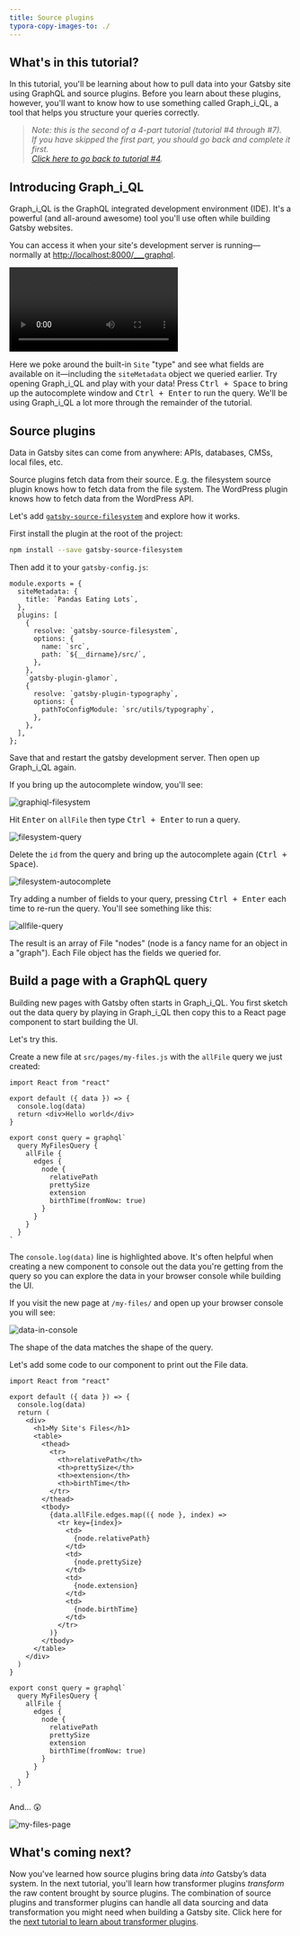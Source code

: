 ```yaml
---
title: Source plugins
typora-copy-images-to: ./
---
```


## What's in this tutorial?

In this tutorial, you'll be learning about how to pull data into your Gatsby site using GraphQL and source plugins. Before you learn about these plugins, however, you'll want to know how to use something called Graph_i_QL, a tool that helps you structure your queries correctly.

> _Note: this is the second of a 4-part tutorial (tutorial #4 through #7).  
If you have skipped the first part, you should go back and complete it first.  
[Click here to go back to tutorial #4](/tutorial/part-four/)._

## Introducing Graph_i_QL

Graph_i_QL is the GraphQL integrated development environment (IDE). It's a powerful (and all-around awesome) tool
you'll use often while building Gatsby websites.

You can access it when your site's development server is running—normally at
<http://localhost:8000/___graphql>.

<video controls="controls" autoplay="true" loop="true">
  <source type="video/mp4" src="/graphiql-explore.mp4"></source>
  <p>Your browser does not support the video element.</p>
</video>

Here we poke around the built-in `Site` "type" and see what fields are available
on it—including the `siteMetadata` object we queried earlier. Try opening
Graph_i_QL and play with your data! Press <kbd>Ctrl + Space</kbd> to bring up
the autocomplete window and <kbd>Ctrl + Enter</kbd> to run the query. We'll be
using Graph_i_QL a lot more through the remainder of the tutorial.

## Source plugins

Data in Gatsby sites can come from anywhere: APIs, databases, CMSs,
local files, etc.

Source plugins fetch data from their source. E.g. the filesystem source plugin
knows how to fetch data from the file system. The WordPress plugin knows how to
fetch data from the WordPress API.

Let's add [`gatsby-source-filesystem`](/packages/gatsby-source-filesystem/) and
explore how it works.

First install the plugin at the root of the project:

```sh
npm install --save gatsby-source-filesystem
```

Then add it to your `gatsby-config.js`:

```javascript{6-12}
module.exports = {
  siteMetadata: {
    title: `Pandas Eating Lots`,
  },
  plugins: [
    {
      resolve: `gatsby-source-filesystem`,
      options: {
        name: `src`,
        path: `${__dirname}/src/`,
      },
    },
    `gatsby-plugin-glamor`,
    {
      resolve: `gatsby-plugin-typography`,
      options: {
        pathToConfigModule: `src/utils/typography`,
      },
    },
  ],
};
```

Save that and restart the gatsby development server. Then open up Graph_i_QL
again.

If you bring up the autocomplete window, you'll see:

![graphiql-filesystem](graphiql-filesystem.png)

Hit <kbd>Enter</kbd> on `allFile` then type <kbd>Ctrl + Enter</kbd> to run a
query.

![filesystem-query](filesystem-query.png)

Delete the `id` from the query and bring up the autocomplete again (<kbd>Ctrl +
Space</kbd>).

![filesystem-autocomplete](filesystem-autocomplete.png)

Try adding a number of fields to your query, pressing <kbd>Ctrl + Enter</kbd>
each time to re-run the query. You'll see something like this:

![allfile-query](allfile-query.png)

The result is an array of File "nodes" (node is a fancy name for an object in a
"graph"). Each File object has the fields we queried for.

## Build a page with a GraphQL query

Building new pages with Gatsby often starts in Graph_i_QL. You first sketch out
the data query by playing in Graph_i_QL then copy this to a React page component
to start building the UI.

Let's try this.

Create a new file at `src/pages/my-files.js` with the `allFile` query we just
created:

```jsx{4}
import React from "react"

export default ({ data }) => {
  console.log(data)
  return <div>Hello world</div>
}

export const query = graphql`
  query MyFilesQuery {
    allFile {
      edges {
        node {
          relativePath
          prettySize
          extension
          birthTime(fromNow: true)
        }
      }
    }
  }
`
```

The `console.log(data)` line is highlighted above. It's often helpful when
creating a new component to console out the data you're getting from the query
so you can explore the data in your browser console while building the UI.

If you visit the new page at `/my-files/` and open up your browser console you
will see:

![data-in-console](data-in-console.png)

The shape of the data matches the shape of the query.

Let's add some code to our component to print out the File data.

```jsx{5-37}
import React from "react"

export default ({ data }) => {
  console.log(data)
  return (
    <div>
      <h1>My Site's Files</h1>
      <table>
        <thead>
          <tr>
            <th>relativePath</th>
            <th>prettySize</th>
            <th>extension</th>
            <th>birthTime</th>
          </tr>
        </thead>
        <tbody>
          {data.allFile.edges.map(({ node }, index) =>
            <tr key={index}>
              <td>
                {node.relativePath}
              </td>
              <td>
                {node.prettySize}
              </td>
              <td>
                {node.extension}
              </td>
              <td>
                {node.birthTime}
              </td>
            </tr>
          )}
        </tbody>
      </table>
    </div>
  )
}

export const query = graphql`
  query MyFilesQuery {
    allFile {
      edges {
        node {
          relativePath
          prettySize
          extension
          birthTime(fromNow: true)
        }
      }
    }
  }
`
```

And… 😲

![my-files-page](my-files-page.png)

## What's coming next?

Now you've learned how source plugins bring data _into_ Gatsby’s data system. In the next tutorial, you'll learn how transformer plugins _transform_ the raw content brought by source plugins. The combination of source plugins and transformer plugins can handle all data sourcing and data transformation you might need when building a Gatsby site. Click here for the [next tutorial to learn about transformer plugins](/tutorial/part-six/).
